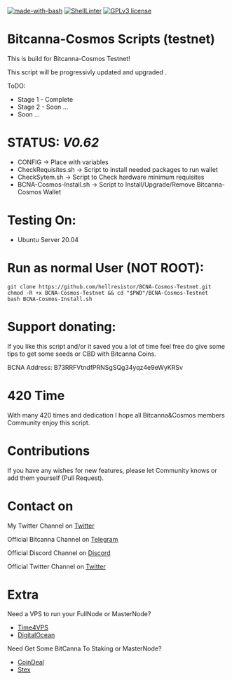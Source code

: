 [![made-with-bash](https://img.shields.io/badge/Made%20with-Bash-1f425f.svg)](https://www.gnu.org/software/bash/)
[![ShellLinter](https://github.com/hellresistor/BCNA-Cosmos-Testnet/actions/workflows/main.yml/badge.svg)](https://github.com/hellresistor/BCNA-Cosmos-Testnet/actions/workflows/main.yml)
[![GPLv3 license](https://img.shields.io/badge/License-GPLv3-blue.svg)](http://perso.crans.org/besson/LICENSE.html)

# Bitcanna-Cosmos Scripts (testnet)

This is build for Bitcanna-Cosmos Testnet!

This script will be progressivly updated and upgraded .

ToDO:
 - Stage 1 - Complete
 - Stage 2 - Soon ...
 - Soon ...

# STATUS: *V0.62*
 - CONFIG -> Place with variables
 - CheckRequisites.sh -> Script to install needed packages to run wallet
 - CheckSytem.sh -> Script to Check hardware minimum requisites
 - BCNA-Cosmos-Install.sh -> Script to Install/Upgrade/Remove Bitcanna-Cosmos Wallet

# Testing On:
 - Ubuntu Server 20.04

# Run as normal User (NOT ROOT):
    git clone https://github.com/hellresistor/BCNA-Cosmos-Testnet.git
    chmod -R +x BCNA-Cosmos-Testnet && cd "$PWD"/BCNA-Cosmos-Testnet
    bash BCNA-Cosmos-Install.sh


# Support donating:
If you like this script and/or it saved you a lot of time
feel free do give some tips to get some seeds or CBD with Bitcanna Coins.

BCNA Address:  B73RRFVtndfPRNSgSQg34yqz4e9eWyKRSv

# 420 Time
With many 420 times and dedication
I hope all Bitcanna&Cosmos members Community enjoy this script.

# Contributions
If you have any wishes for new features, please let Community knows or add them yourself (Pull Request). 

# Contact on
My Twitter Channel on [Twitter](https://www.twitter.com/hellresistor)

Official Bitcanna Channel on [Telegram](https://t.me/joinchat/F4JfThITJB3cU-uaCwtKlQ)

Official Discord Channel on [Discord](https://discord.gg/BZH3X5WGw2)

Official Twitter Channel on [Twitter](https://www.twitter.com/bitcannaglobal)

# Extra
 Need a VPS to run your FullNode or MasterNode?

  - [Time4VPS](https://www.time4vps.com/?affid=4335)
  - [DigitalOcean](https://m.do.co/c/9c8dc13a528c)

 Need Get Some BitCanna To Staking or MasterNode?

 - [CoinDeal](https://coindeal.com/ref/AV4X)
 - [Stex](https://app.stex.com/?ref=75177165)
